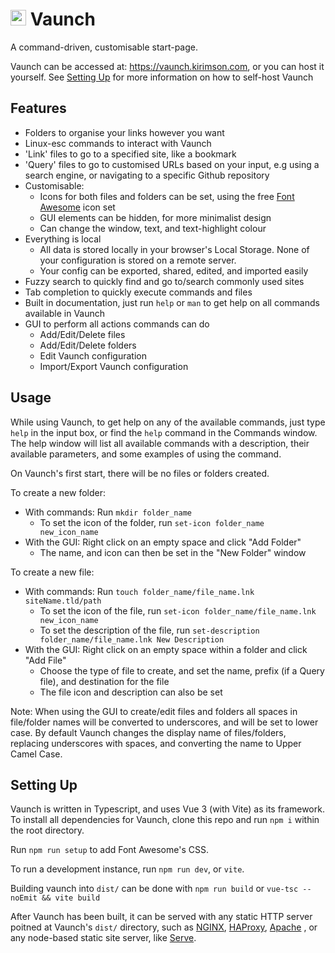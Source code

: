 <h1><img src="public/favicon.svg" width="25" height="25"> Vaunch</h1>

A command-driven, customisable start-page.

Vaunch can be accessed at: https://vaunch.kirimson.com, or you can host it yourself. See [Setting Up](#setting-up) for more information on how to self-host Vaunch

## Features

- Folders to organise your links however you want
- Linux-esc commands to interact with Vaunch
- 'Link' files to go to a specified site, like a bookmark
- 'Query' files to go to customised URLs based on your input, e.g using a search engine, or navigating to a specific Github repository
- Customisable:
    - Icons for both files and folders can be set, using the free [Font Awesome](https://fontawesome.com/) icon set
    - GUI elements can be hidden, for more minimalist design 
    - Can change the window, text, and text-highlight colour
- Everything is local
    - All data is stored locally in your browser's Local Storage. None of your configuration is stored on a remote server.
    - Your config can be exported, shared, edited, and imported easily
- Fuzzy search to quickly find and go to/search commonly used sites
- Tab completion to quickly execute commands and files
- Built in documentation, just run `help` or `man` to get help on all commands available in Vaunch
- GUI to perform all actions commands can do
    - Add/Edit/Delete files
    - Add/Edit/Delete folders
    - Edit Vaunch configuration
    - Import/Export Vaunch configuration     

## Usage

While using Vaunch, to get help on any of the available commands, just type `help` in the input box, or find the `help` command in the Commands window. The help window will list all available commands with a description, their available parameters, and some examples of using the command.

On Vaunch's first start, there will be no files or folders created.

To create a new folder:
- With commands: Run `mkdir folder_name`
    - To set the icon of the folder, run `set-icon folder_name new_icon_name`
- With the GUI: Right click on an empty space and click "Add Folder"
    - The name, and icon can then be set in the "New Folder" window

To create a new file:
- With commands: Run `touch folder_name/file_name.lnk siteName.tld/path`
    - To set the icon of the file, run `set-icon folder_name/file_name.lnk new_icon_name`
    - To set the description of the file, run `set-description folder_name/file_name.lnk New Description`
- With the GUI: Right click on an empty space within a folder and click "Add File"
    - Choose the type of file to create, and set the name, prefix (if a Query file), and destination for the file
    - The file icon and description can also be set

Note: When using the GUI to create/edit files and folders all spaces in file/folder names will be converted to underscores, and will be set to lower case.
By default Vaunch changes the display name of files/folders, replacing underscores with spaces, and converting the name to Upper Camel Case.

## Setting Up

Vaunch is written in Typescript, and uses Vue 3 (with Vite) as its framework. To install all dependencies for Vaunch, clone this repo and run `npm i` within the root directory.

Run `npm run setup` to add Font Awesome's CSS.

To run a development instance, run `npm run dev`, or `vite`.

Building vaunch into `dist/` can be done with `npm run build` or `vue-tsc --noEmit && vite build`

After Vaunch has been built, it can be served with any static HTTP server poitned at Vaunch's `dist/` directory, such as [NGINX](https://www.nginx.com/), [HAProxy](http://www.haproxy.org/), [Apache](https://httpd.apache.org/) , or any node-based static site server, like [Serve](https://www.npmjs.com/package/serve).